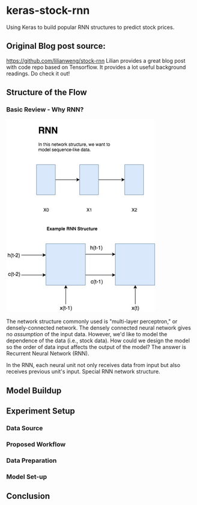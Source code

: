 # keras-stock-rnn
Using Keras to build popular RNN structures to predict stock prices.

## Original Blog post source:
https://github.com/lilianweng/stock-rnn Lilian provides a great blog post with code repo based on Tensorflow. It provides a lot useful background readings. Do check it out!

## Structure of the Flow
### Basic Review - Why RNN?
![alt text](RNN_Structure.jpg "A simplified version of RNN")


The network structure commonly used is "multi-layer perceptron," or densely-connected network. The densely connected neural network gives no _assumption_ of the input data. However, we'd like to model the dependence of the data (i.e., stock data). How could we design the model so the order of data input affects the output of the model? The answer is Recurrent Neural Network (RNN).

In the RNN, each neural unit not only receives data from input but also receives previous unit's input.
Special RNN network structure.
## Model Buildup

## Experiment Setup
### Data Source
### Proposed Workflow
### Data Preparation
### Model Set-up
## Conclusion
